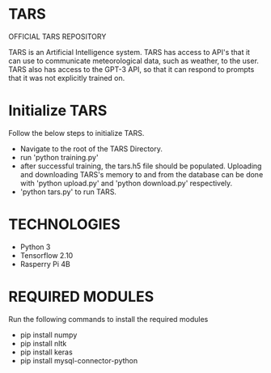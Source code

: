 # TARS
OFFICIAL TARS REPOSITORY

TARS is an Artificial Intelligence system. TARS has access to API's that it can use to communicate meteorological data, such as weather, to the user. TARS also has access to the GPT-3 API, so that it can respond to prompts that it was not explicitly trained on. 
# Initialize TARS
Follow the below steps to initialize TARS.
 - Navigate to the root of the TARS Directory.
 - run 'python training.py'
 - after successful training, the tars.h5 file should be populated. Uploading and downloading TARS's memory to and from the database can be done with 'python upload.py' and 'python download.py' respectively.
 - 'python tars.py' to run TARS.
# TECHNOLOGIES
- Python 3
- Tensorflow 2.10
- Rasperry Pi 4B 

# REQUIRED MODULES
Run the following commands to install the required modules

- pip install numpy
- pip install nltk
- pip install keras
- pip install mysql-connector-python

